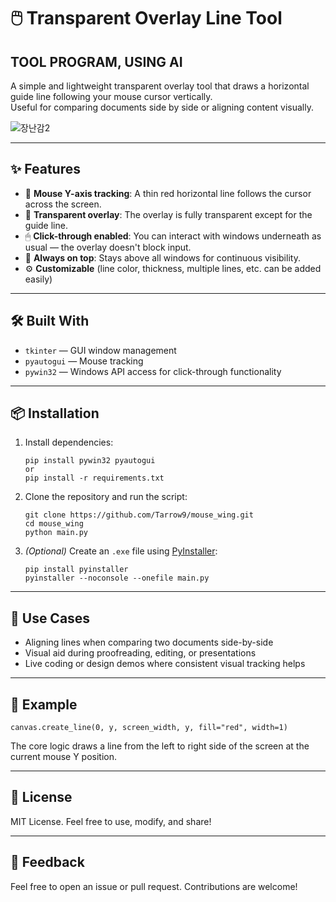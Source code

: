 # 🖱️ Transparent Overlay Line Tool
## TOOL PROGRAM, USING AI

A simple and lightweight transparent overlay tool that draws a horizontal guide line following your mouse cursor vertically.  
Useful for comparing documents side by side or aligning content visually.

![장난감2](https://github.com/user-attachments/assets/b5160bf8-26ac-4bcd-9712-c3fbff2f59d4)

---

## ✨ Features

- 🎯 **Mouse Y-axis tracking**: A thin red horizontal line follows the cursor across the screen.
- 🧼 **Transparent overlay**: The overlay is fully transparent except for the guide line.
- 🖱 **Click-through enabled**: You can interact with windows underneath as usual — the overlay doesn't block input.
- 📌 **Always on top**: Stays above all windows for continuous visibility.
- ⚙️ **Customizable** (line color, thickness, multiple lines, etc. can be added easily)

---

## 🛠️ Built With

- `tkinter` — GUI window management  
- `pyautogui` — Mouse tracking  
- `pywin32` — Windows API access for click-through functionality  

---

## 📦 Installation

1. Install dependencies:

   ```
   pip install pywin32 pyautogui
   or
   pip install -r requirements.txt
   ```

2. Clone the repository and run the script:

   ```
   git clone https://github.com/Tarrow9/mouse_wing.git
   cd mouse_wing
   python main.py
   ```

3. *(Optional)* Create an `.exe` file using [PyInstaller](https://pyinstaller.org/):

   ```
   pip install pyinstaller
   pyinstaller --noconsole --onefile main.py
   ```

---

## 📌 Use Cases

- Aligning lines when comparing two documents side-by-side  
- Visual aid during proofreading, editing, or presentations  
- Live coding or design demos where consistent visual tracking helps

---

## 🧪 Example

```
canvas.create_line(0, y, screen_width, y, fill="red", width=1)
```

The core logic draws a line from the left to right side of the screen at the current mouse Y position.

---

## 📝 License

MIT License. Feel free to use, modify, and share!

---

## 💬 Feedback

Feel free to open an issue or pull request. Contributions are welcome!
